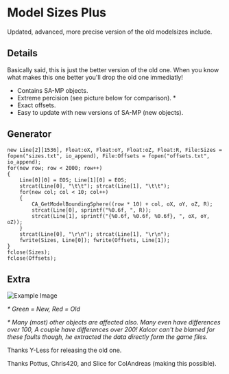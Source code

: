 # Model Sizes Plus
Updated, advanced, more precise version of the old modelsizes include.

## Details
Basically said, this is just the better version of the old one. When you know what makes this one better you'll drop the old one immediatly!

* Contains SA-MP objects.
* Extreme percision (see picture below for comparison). *
* Exact offsets.
* Easy to update with new versions of SA-MP (new objects).

## Generator
```pawn
new Line[2][1536], Float:oX, Float:oY, Float:oZ, Float:R, File:Sizes = fopen("sizes.txt", io_append), File:Offsets = fopen("offsets.txt", io_append);
for(new row; row < 2000; row++) 
{
	Line[0][0] = EOS; Line[1][0] = EOS;
	strcat(Line[0], "\t\t"); strcat(Line[1], "\t\t");
	for(new col; col < 10; col++)
	{
		CA_GetModelBoundingSphere((row * 10) + col, oX, oY, oZ, R);
		strcat(Line[0], sprintf("%0.6f, ", R));
		strcat(Line[1], sprintf("{%0.6f, %0.6f, %0.6f}, ", oX, oY, oZ));
	}
	strcat(Line[0], "\r\n"); strcat(Line[1], "\r\n");
	fwrite(Sizes, Line[0]); fwrite(Offsets, Line[1]);
}
fclose(Sizes);
fclose(Offsets);
```

## Extra

![Example Image](http://i.imgur.com/VRB9NNb.png "Example Image")

_* Green = New, Red = Old_

_* Many (most) other objects are affected also. Many even have differences over 100, A couple have differences over 200! Kalcor can't be blamed for these faults though, he extracted the data directly form the game files._


Thanks Y-Less for releasing the old one.

Thanks Pottus, Chris420, and Slice for ColAndreas (making this possible).
